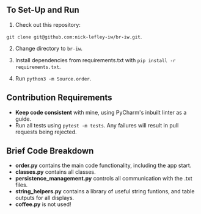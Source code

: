 ## To Set-Up and Run

1. Check out this repository:

  `git clone git@github.com:nick-lefley-iw/br-iw.git`.

2. Change directory to `br-iw`.

3. Install dependencies from requirements.txt with `pip install -r requirements.txt`.

4. Run `python3 -m Source.order`.



## Contribution Requirements

+ **Keep code consistent** with mine, using PyCharm's inbuilt linter as a guide. 
+ Run all tests using `pytest -m tests`. Any failures will result in pull requests being rejected.


## Brief Code Breakdown

+ **order.py** contains the main code functionality, including the app start.
+ **classes.py** contains all classes.
+ **persistence_management.py** controls all communication with the .txt files.
+ **string_helpers.py** contains a library of useful string funtions, and table outputs for all displays.
+ **coffee.py** is not used!
